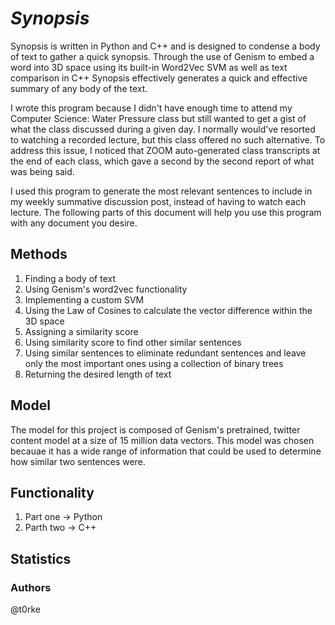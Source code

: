 # *Synopsis*
Synopsis is written in Python and C++ and is designed to condense a body of text to gather a quick synopsis.
Through the use of Genism to embed a word into 3D space using its built-in Word2Vec SVM as well as text comparison in C++ Synopsis effectively generates a quick and effective summary of any body of the text.

I wrote this program because I didn't have enough time to attend my Computer Science: Water Pressure class but still wanted to get a gist of what the class discussed during a given day. I normally would've resorted to watching a recorded lecture, but this class offered no such alternative. To address this issue, I noticed that ZOOM auto-generated class transcripts at the end of each class, which gave a second by the second report of what was being said.

I used this program to generate the most relevant sentences to include in my weekly summative discussion post, instead of having to watch each lecture.
The following parts of this document will help you use this program with any document you desire.

## Methods
1. Finding a body of text
2. Using Genism's word2vec functionality
3. Implementing a custom SVM
4. Using the Law of Cosines to calculate the vector difference within the 3D space
5. Assigning a similarity score
6. Using similarity score to find other similar sentences
7. Using similar sentences to eliminate redundant sentences and leave only the most important ones using a collection of binary trees
8. Returning the desired length of text

## Model
The model for this project is composed of Genism's pretrained, twitter content model at a size of 15 million data vectors. This model was chosen becauae it has a wide range of information that could be used to determine how similar two sentences were.

## Functionality
1. Part one -> Python
2. Parth two -> C++

## Statistics


### Authors
@t0rke
